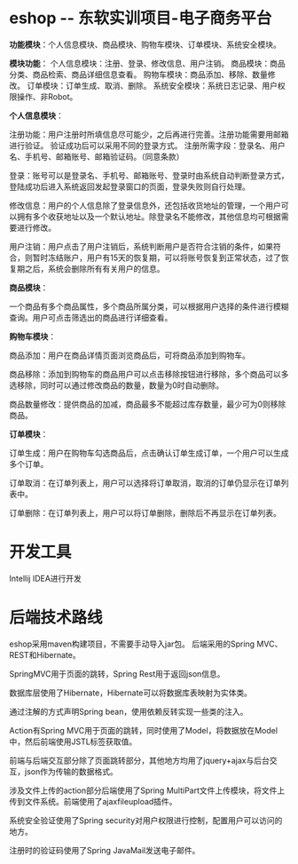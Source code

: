 # eshop -- 东软实训项目-电子商务平台

**功能模块**：个人信息模块、商品模块、购物车模块、订单模块、系统安全模块。

**模块功能**：
个人信息模块：注册、登录、修改信息、用户注销。
商品模块：商品分类、商品检索、商品详细信息查看。
购物车模块：商品添加、移除、数量修改。
订单模块：订单生成、取消、删除。
系统安全模块：系统日志记录、用户权限操作、非Robot。


**个人信息模块**：

注册功能：用户注册时所填信息尽可能少，之后再进行完善。注册功能需要用邮箱进行验证。
验证成功后可以采用不同的登录方式。
注册所需字段：登录名、用户名、手机号、邮箱账号、邮箱验证码。（同意条款）

登录：账号可以是登录名、手机号、邮箱账号、登录时由系统自动判断登录方式，登陆成功后进入系统返回发起登录窗口的页面，登录失败则自行处理。

修改信息：用户的个人信息除了登录信息外，还包括收货地址的管理，一个用户可以拥有多个收获地址以及一个默认地址。除登录名不能修改，其他信息均可根据需要进行修改。

用户注销：用户点击了用户注销后，系统判断用户是否符合注销的条件，如果符合，则暂时冻结账户，用户有15天的恢复期，可以将账号恢复到正常状态，过了恢复期之后，系统会删除所有有关用户的信息。

**商品模块**：

一个商品有多个商品属性，多个商品所属分类，可以根据用户选择的条件进行模糊查询。用户可点击筛选出的商品进行详细查看。

**购物车模块**：

商品添加：用户在商品详情页面浏览商品后，可将商品添加到购物车。

商品移除：添加到购物车的商品用户可以点击移除按钮进行移除，多个商品可以多选移除，同时可以通过修改商品的数量，数量为0时自动删除。

商品数量修改：提供商品的加减，商品最多不能超过库存数量，最少可为0则移除商品。

**订单模块**：

订单生成：用户在购物车勾选商品后，点击确认订单生成订单，一个用户可以生成多个订单。

订单取消：在订单列表上，用户可以选择将订单取消，取消的订单仍显示在订单列表中。

订单删除：在订单列表上，用户可以将订单删除，删除后不再显示在订单列表。



# 开发工具
Intellij IDEA进行开发


# 后端技术路线

eshop采用maven构建项目，不需要手动导入jar包。
后端采用的Spring MVC、REST和Hibernate。

SpringMVC用于页面的跳转，Spring Rest用于返回json信息。


数据库层使用了Hibernate，Hibernate可以将数据库表映射为实体类。

通过注解的方式声明Spring bean，使用依赖反转实现一些类的注入。


Action有Spring MVC用于页面的跳转，同时使用了Model，将数据放在Model中，然后前端使用JSTL标签获取值。


前端与后端交互部分除了页面跳转部分，其他地方均用了jquery+ajax与后台交互，json作为传输的数据格式。

涉及文件上传的action部分后端使用了Spring MultiPart文件上传模块，将文件上传到文件系统。前端使用了ajaxfileupload插件。

系统安全验证使用了Spring security对用户权限进行控制，配置用户可以访问的地方。

注册时的验证码使用了Spring JavaMail发送电子邮件。
